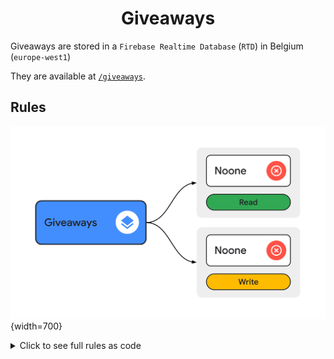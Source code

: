 <div align='center'>
    <h1><b>Giveaways</b></h1>
</div>

Giveaways are stored in a `Firebase Realtime Database` (`RTD`) in Belgium (`europe-west1`)

They are available at [`/giveaways`](https://rahneil-n3-co-default-rtdb.europe-west1.firebasedatabase.app/giveaways).


## Rules

<a>![rules](./rules.svg "Rules"){width=700}</a>

<details><summary>Click to see full rules as code</summary>
<br/>

```
".read": false,
".write": false
```
</details>
